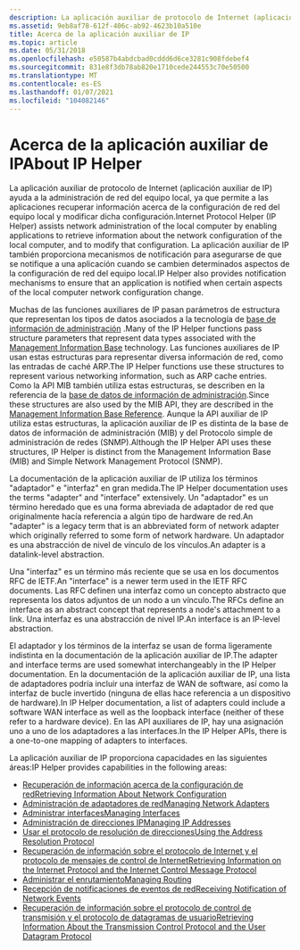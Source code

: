 ```yaml
---
description: La aplicación auxiliar de protocolo de Internet (aplicación auxiliar de IP) ayuda a la administración de red del equipo local, ya que permite a las aplicaciones recuperar información acerca de la configuración de red del equipo local y modificar dicha configuración.
ms.assetid: 9eb8af78-612f-406c-ab92-4623b10a510e
title: Acerca de la aplicación auxiliar de IP
ms.topic: article
ms.date: 05/31/2018
ms.openlocfilehash: e50587b4abdcbad0cddd6d6ce3281c908fdebef4
ms.sourcegitcommit: 831e8f3db78ab820e1710cede244553c70e50500
ms.translationtype: MT
ms.contentlocale: es-ES
ms.lasthandoff: 01/07/2021
ms.locfileid: "104082146"
---
```

# <a name="about-ip-helper"></a><span data-ttu-id="01f1d-103">Acerca de la aplicación auxiliar de IP</span><span class="sxs-lookup"><span data-stu-id="01f1d-103">About IP Helper</span></span>

<span data-ttu-id="01f1d-104">La aplicación auxiliar de protocolo de Internet (aplicación auxiliar de IP) ayuda a la administración de red del equipo local, ya que permite a las aplicaciones recuperar información acerca de la configuración de red del equipo local y modificar dicha configuración.</span><span class="sxs-lookup"><span data-stu-id="01f1d-104">Internet Protocol Helper (IP Helper) assists network administration of the local computer by enabling applications to retrieve information about the network configuration of the local computer, and to modify that configuration.</span></span> <span data-ttu-id="01f1d-105">La aplicación auxiliar de IP también proporciona mecanismos de notificación para asegurarse de que se notifique a una aplicación cuando se cambien determinados aspectos de la configuración de red del equipo local.</span><span class="sxs-lookup"><span data-stu-id="01f1d-105">IP Helper also provides notification mechanisms to ensure that an application is notified when certain aspects of the local computer network configuration change.</span></span>

<span data-ttu-id="01f1d-106">Muchas de las funciones auxiliares de IP pasan parámetros de estructura que representan los tipos de datos asociados a la tecnología de [base de información de administración](/previous-versions/windows/desktop/mib/about-management-information-base) .</span><span class="sxs-lookup"><span data-stu-id="01f1d-106">Many of the IP Helper functions pass structure parameters that represent data types associated with the [Management Information Base](/previous-versions/windows/desktop/mib/about-management-information-base) technology.</span></span> <span data-ttu-id="01f1d-107">Las funciones auxiliares de IP usan estas estructuras para representar diversa información de red, como las entradas de caché ARP.</span><span class="sxs-lookup"><span data-stu-id="01f1d-107">The IP Helper functions use these structures to represent various networking information, such as ARP cache entries.</span></span> <span data-ttu-id="01f1d-108">Como la API MIB también utiliza estas estructuras, se describen en la referencia de la [base de datos de información de administración](/previous-versions/windows/desktop/mib/management-information-base-reference).</span><span class="sxs-lookup"><span data-stu-id="01f1d-108">Since these structures are also used by the MIB API, they are described in the [Management Information Base Reference](/previous-versions/windows/desktop/mib/management-information-base-reference).</span></span> <span data-ttu-id="01f1d-109">Aunque la API auxiliar de IP utiliza estas estructuras, la aplicación auxiliar de IP es distinta de la base de datos de información de administración (MIB) y del Protocolo simple de administración de redes (SNMP).</span><span class="sxs-lookup"><span data-stu-id="01f1d-109">Although the IP Helper API uses these structures, IP Helper is distinct from the Management Information Base (MIB) and Simple Network Management Protocol (SNMP).</span></span>

<span data-ttu-id="01f1d-110">La documentación de la aplicación auxiliar de IP utiliza los términos "adaptador" e "interfaz" en gran medida.</span><span class="sxs-lookup"><span data-stu-id="01f1d-110">The IP Helper documentation uses the terms "adapter" and "interface" extensively.</span></span> <span data-ttu-id="01f1d-111">Un "adaptador" es un término heredado que es una forma abreviada de adaptador de red que originalmente hacía referencia a algún tipo de hardware de red.</span><span class="sxs-lookup"><span data-stu-id="01f1d-111">An "adapter" is a legacy term that is an abbreviated form of network adapter which originally referred to some form of network hardware.</span></span> <span data-ttu-id="01f1d-112">Un adaptador es una abstracción de nivel de vínculo de los vínculos.</span><span class="sxs-lookup"><span data-stu-id="01f1d-112">An adapter is a datalink-level abstraction.</span></span>

<span data-ttu-id="01f1d-113">Una "interfaz" es un término más reciente que se usa en los documentos RFC de IETF.</span><span class="sxs-lookup"><span data-stu-id="01f1d-113">An "interface" is a newer term used in the IETF RFC documents.</span></span> <span data-ttu-id="01f1d-114">Las RFC definen una interfaz como un concepto abstracto que representa los datos adjuntos de un nodo a un vínculo.</span><span class="sxs-lookup"><span data-stu-id="01f1d-114">The RFCs define an interface as an abstract concept that represents a node's attachment to a link.</span></span> <span data-ttu-id="01f1d-115">Una interfaz es una abstracción de nivel IP.</span><span class="sxs-lookup"><span data-stu-id="01f1d-115">An interface is an IP-level abstraction.</span></span>

<span data-ttu-id="01f1d-116">El adaptador y los términos de la interfaz se usan de forma ligeramente indistinta en la documentación de la aplicación auxiliar de IP.</span><span class="sxs-lookup"><span data-stu-id="01f1d-116">The adapter and interface terms are used somewhat interchangeably in the IP Helper documentation.</span></span> <span data-ttu-id="01f1d-117">En la documentación de la aplicación auxiliar de IP, una lista de adaptadores podría incluir una interfaz de WAN de software, así como la interfaz de bucle invertido (ninguna de ellas hace referencia a un dispositivo de hardware).</span><span class="sxs-lookup"><span data-stu-id="01f1d-117">In IP Helper documentation, a list of adapters could include a software WAN interface as well as the loopback interface (neither of these refer to a hardware device).</span></span> <span data-ttu-id="01f1d-118">En las API auxiliares de IP, hay una asignación uno a uno de los adaptadores a las interfaces.</span><span class="sxs-lookup"><span data-stu-id="01f1d-118">In the IP Helper APIs, there is a one-to-one mapping of adapters to interfaces.</span></span>

<span data-ttu-id="01f1d-119">La aplicación auxiliar de IP proporciona capacidades en las siguientes áreas:</span><span class="sxs-lookup"><span data-stu-id="01f1d-119">IP Helper provides capabilities in the following areas:</span></span>

-   [<span data-ttu-id="01f1d-120">Recuperación de información acerca de la configuración de red</span><span class="sxs-lookup"><span data-stu-id="01f1d-120">Retrieving Information About Network Configuration</span></span>](retrieving-information-about-network-configuration.md)
-   [<span data-ttu-id="01f1d-121">Administración de adaptadores de red</span><span class="sxs-lookup"><span data-stu-id="01f1d-121">Managing Network Adapters</span></span>](managing-network-adapters.md)
-   [<span data-ttu-id="01f1d-122">Administrar interfaces</span><span class="sxs-lookup"><span data-stu-id="01f1d-122">Managing Interfaces</span></span>](managing-interfaces.md)
-   [<span data-ttu-id="01f1d-123">Administración de direcciones IP</span><span class="sxs-lookup"><span data-stu-id="01f1d-123">Managing IP Addresses</span></span>](managing-ip-addresses.md)
-   [<span data-ttu-id="01f1d-124">Usar el protocolo de resolución de direcciones</span><span class="sxs-lookup"><span data-stu-id="01f1d-124">Using the Address Resolution Protocol</span></span>](using-the-address-resolution-protocol.md)
-   [<span data-ttu-id="01f1d-125">Recuperación de información sobre el protocolo de Internet y el protocolo de mensajes de control de Internet</span><span class="sxs-lookup"><span data-stu-id="01f1d-125">Retrieving Information on the Internet Protocol and the Internet Control Message Protocol</span></span>](retrieving-information-on-the-internet-protocol-and-the-internet-control-message-protocol.md)
-   [<span data-ttu-id="01f1d-126">Administrar el enrutamiento</span><span class="sxs-lookup"><span data-stu-id="01f1d-126">Managing Routing</span></span>](managing-routing.md)
-   [<span data-ttu-id="01f1d-127">Recepción de notificaciones de eventos de red</span><span class="sxs-lookup"><span data-stu-id="01f1d-127">Receiving Notification of Network Events</span></span>](receiving-notification-of-network-events.md)
-   [<span data-ttu-id="01f1d-128">Recuperación de información sobre el protocolo de control de transmisión y el protocolo de datagramas de usuario</span><span class="sxs-lookup"><span data-stu-id="01f1d-128">Retrieving Information About the Transmission Control Protocol and the User Datagram Protocol</span></span>](retrieving-information-about-the-transmission-control-protocol-and-the-user-datagram-protocol.md)

 

 
